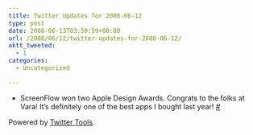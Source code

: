 ```yaml
---
title: Twitter Updates for 2008-06-12
type: post
date: 2008-06-13T03:59:59+00:00
url: /2008/06/12/twitter-updates-for-2008-06-12/
aktt_tweeted:
  - 1
categories:
  - Uncategorized

---
```

<ul class="aktt_tweet_digest">
  <li>
    ScreenFlow won two Apple Design Awards. Congrats to the folks at Vara! It&#8217;s definitely one of the best apps I bought last year! <a href="http://twitter.com/dangoor/statuses/832923131">#</a>
  </li>
</ul>

<p class="aktt_credit">
  Powered by <a href="http://alexking.org/projects/wordpress">Twitter Tools</a>.
</p>